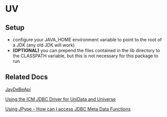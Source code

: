 # UV

## Setup
 
 - configure your JAVA_HOME environment variable to point to the 
 root of a JDK (any old JDK will work)
 - **(OPTIONAL)** you can prepend the files contained in the lib 
 directory to the CLASSPATH variable, but this is not necessary for 
 this package to run
 
## Related Docs
[JayDeBeApi](https://github.com/baztian/jaydebeapi)

[Using the ICM JDBC Driver for UniData and Universe](http://docs.rocketsoftware.com/nxt/gateway.dll/RKBnew20/unidata/previous%20versions/v7.2/unidata_jdbcdriveruserguide_v72.pdf)

[Using JPype - How can I access JDBC Meta Data Functions](http://stackoverflow.com/questions/21027904/using-jpype-how-can-i-access-jdbc-meta-data-functions)



